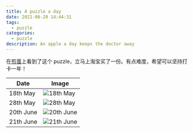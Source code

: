 ```yaml
---
title: A puzzle a day
date: 2021-06-20 14:44:31
tags: 
  - puzzle
categories:
  - puzzle
description: An apple a day keeps the doctor away
---
```


在[煎蛋](http://jandan.net/)上看到了这个 puzzle，立马上淘宝买了一份。有点难度，希望可以坚持打卡一年！

| Date      | Image                                                                                                               |
|-----------|---------------------------------------------------------------------------------------------------------------------|
| 18th May  | ![18th May](https://cdn.jsdelivr.net/gh/AemonCao/AemonCao.github.io@source/source/_posts/a-puzzle-a-day/0518.jpg)   |
| 28th May  | ![28th May](https://cdn.jsdelivr.net/gh/AemonCao/AemonCao.github.io@source/source/_posts/a-puzzle-a-day/0528.jpg)   |
| 20th June | ![20th June](https://cdn.jsdelivr.net/gh/AemonCao/AemonCao.github.io@source/source/_posts/a-puzzle-a-day/0620.jpg)  |
| 21th June | ![21th June](https://cdn.jsdelivr.net/gh/AemonCao/AemonCao.github.io@source/source/_posts/a-puzzle-a-day/0621.jpeg) |
